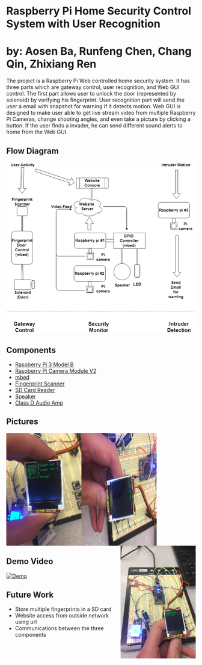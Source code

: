 # Raspberry Pi Home Security Control System with User Recognition
# by: Aosen Ba, Runfeng Chen, Chang Qin, Zhixiang Ren

The project is a Raspberry Pi Web controlled home security system. It has three parts which are gateway control, user recognition, and Web GUI control. The first part allows user to unlock the door (represented by solenoid) by verifying his fingerprint. User recognition part will send the user a email with snapshot for warning if it detects motion. Web GUI is designed to make user able to get live stream video from multiple Raspberry Pi Cameras, change shooting angles, and even take a picture by clicking a button. If the user finds a invader, he can send different sound alerts to home from the Web GUI.

## Flow Diagram
![](Flow%20Diagram.jpg)

## Components
- [Raspberry Pi 3 Model B](https://www.raspberrypi.org/products/raspberry-pi-3-model-b/)
- [Raspberry Pi Camera Module V2](https://www.raspberrypi.org/products/camera-module-v2/)
- [mbed](https://os.mbed.com/platforms/mbed-LPC1768/)
- [Fingerprint Scanner](https://os.mbed.com/users/beanmachine44/notebook/fingerprint-scanner1/)
- [SD Card Reader](https://os.mbed.com/cookbook/SD-Card-File-System)
- [Speaker](https://os.mbed.com/users/4180_1/notebook/using-a-speaker-for-audio-output/)
- [Class D Audio Amp](https://os.mbed.com/users/4180_1/notebook/tpa2005d1-class-d-audio-amp/)

## Pictures
<img align="left" width="200" height="300" src=/images/1.jpg>
<img align="center" width="200" height="300" src=/images/2.jpg>
<img align="right" width="200" height="300" src=/images/3.jpg>


## Demo Video
[![Demo](https://img.youtube.com/vi/x7tUQa1mYeM/0.jpg)](https://www.youtube.com/watch?v=x7tUQa1mYeM)

## Future Work
- Store multiple fingerprints in a SD card
- Website access from outside network using url
- Communications between the three components
